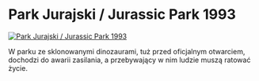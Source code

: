 Park Jurajski / Jurassic Park 1993 
=============
[![Park Jurajski / Jurassic Park 1993 ](http://vidos.pl/images/player.gif)](http://vidos.pl/park-jurajski-jurassic-park-1993)

 W parku ze sklonowanymi dinozaurami, tuż przed oficjalnym otwarciem, dochodzi do awarii zasilania, a przebywający w nim ludzie muszą ratować życie.
